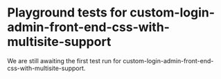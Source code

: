 # Playground tests for custom-login-admin-front-end-css-with-multisite-support
We are still awaiting the first test run for custom-login-admin-front-end-css-with-multisite-support.
